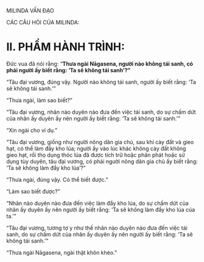 MILINDA VẤN ĐẠO

CÁC CÂU HỎI CỦA MILINDA:

# II. PHẨM HÀNH TRÌNH:

Đức vua đã nói rằng: “**Thưa ngài Nāgasena, người nào không tái sanh, có phải người ấy biết rằng: ‘Ta sẽ không tái sanh’?”**

“Tâu đại vương, đúng vậy. Người nào không tái sanh, người ấy biết rằng: ‘Ta sẽ không tái sanh.’”

“Thưa ngài, làm sao biết?”

“Tâu đại vương, nhân nào duyên nào đưa đến việc tái sanh, do sự chấm dứt của nhân ấy duyên ấy nên người ấy biết rằng: ‘Ta sẽ không tái sanh.’”

“Xin ngài cho ví dụ.”

“Tâu đại vương, giống như người nông dân gia chủ, sau khi cày đất và gieo hạt, có thể làm đầy kho lúa; người ấy vào lúc khác không cày đất không gieo hạt, rồi thọ dụng thóc lúa đã được tích trữ hoặc phân phát hoặc sử dụng tùy duyên, tâu đại vương, có phải người nông dân gia chủ ấy biết rằng: ‘Ta sẽ không làm đầy kho lúa’?”

“Thưa ngài, đúng vậy. Có thể biết được.”

“Làm sao biết được?”

“Nhân nào duyên nào đưa đến việc làm đầy kho lúa, do sự chấm dứt của nhân ấy duyên ấy nên người ấy biết rằng: ‘Ta sẽ không làm đầy kho lúa của ta.’”

“Tâu đại vương, tương tợ y như thế nhân nào duyên nào đưa đến việc tái sanh, do sự chấm dứt của nhân ấy duyên ấy nên người ấy biết rằng: ‘Ta sẽ không tái sanh.’”

“Thưa ngài Nāgasena, ngài thật khôn khéo.”
